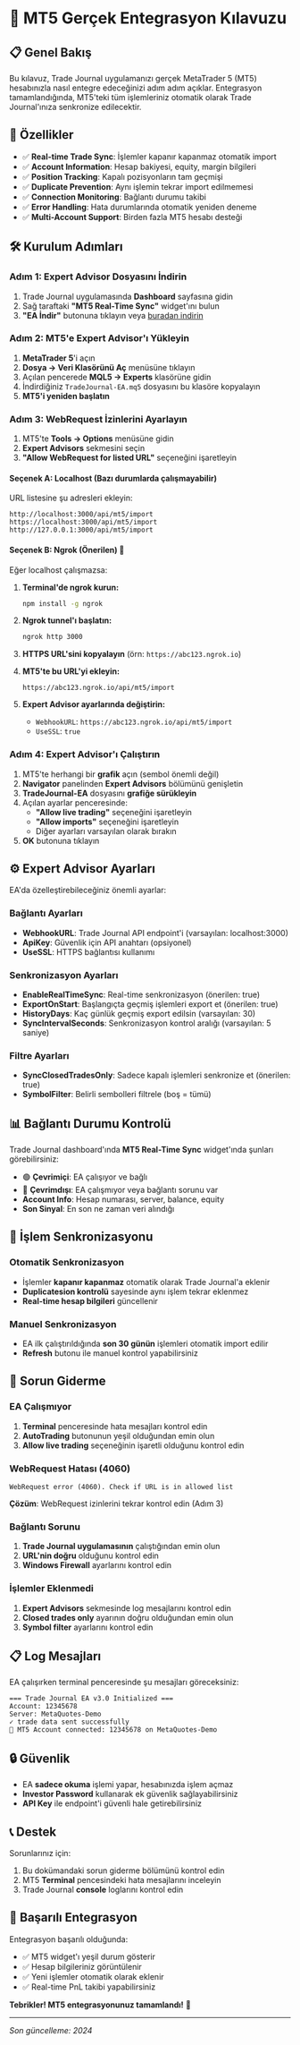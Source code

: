 # 🚀 MT5 Gerçek Entegrasyon Kılavuzu

## 📋 Genel Bakış

Bu kılavuz, Trade Journal uygulamanızı gerçek MetaTrader 5 (MT5) hesabınızla nasıl entegre edeceğinizi adım adım açıklar. Entegrasyon tamamlandığında, MT5'teki tüm işlemleriniz otomatik olarak Trade Journal'ınıza senkronize edilecektir.

## 🎯 Özellikler

- ✅ **Real-time Trade Sync**: İşlemler kapanır kapanmaz otomatik import
- ✅ **Account Information**: Hesap bakiyesi, equity, margin bilgileri
- ✅ **Position Tracking**: Kapalı pozisyonların tam geçmişi
- ✅ **Duplicate Prevention**: Aynı işlemin tekrar import edilmemesi
- ✅ **Connection Monitoring**: Bağlantı durumu takibi
- ✅ **Error Handling**: Hata durumlarında otomatik yeniden deneme
- ✅ **Multi-Account Support**: Birden fazla MT5 hesabı desteği

## 🛠️ Kurulum Adımları

### Adım 1: Expert Advisor Dosyasını İndirin

1. Trade Journal uygulamasında **Dashboard** sayfasına gidin
2. Sağ taraftaki **"MT5 Real-Time Sync"** widget'ını bulun
3. **"EA İndir"** butonuna tıklayın veya [buradan indirin](/mt5-expert-advisor-real.mq5)

### Adım 2: MT5'e Expert Advisor'ı Yükleyin

1. **MetaTrader 5**'i açın
2. **Dosya → Veri Klasörünü Aç** menüsüne tıklayın
3. Açılan pencerede **MQL5 → Experts** klasörüne gidin
4. İndirdiğiniz `TradeJournal-EA.mq5` dosyasını bu klasöre kopyalayın
5. **MT5'i yeniden başlatın**

### Adım 3: WebRequest İzinlerini Ayarlayın

1. MT5'te **Tools → Options** menüsüne gidin
2. **Expert Advisors** sekmesini seçin
3. **"Allow WebRequest for listed URL"** seçeneğini işaretleyin

#### Seçenek A: Localhost (Bazı durumlarda çalışmayabilir)
URL listesine şu adresleri ekleyin:
```
http://localhost:3000/api/mt5/import
https://localhost:3000/api/mt5/import
http://127.0.0.1:3000/api/mt5/import
```

#### Seçenek B: Ngrok (Önerilen) 🚀
Eğer localhost çalışmazsa:

1. **Terminal'de ngrok kurun:**
   ```bash
   npm install -g ngrok
   ```

2. **Ngrok tunnel'ı başlatın:**
   ```bash
   ngrok http 3000
   ```

3. **HTTPS URL'sini kopyalayın** (örn: `https://abc123.ngrok.io`)

4. **MT5'te bu URL'yi ekleyin:**
   ```
   https://abc123.ngrok.io/api/mt5/import
   ```

5. **Expert Advisor ayarlarında değiştirin:**
   - `WebhookURL`: `https://abc123.ngrok.io/api/mt5/import`
   - `UseSSL`: `true`

### Adım 4: Expert Advisor'ı Çalıştırın

1. MT5'te herhangi bir **grafik** açın (sembol önemli değil)
2. **Navigator** panelinden **Expert Advisors** bölümünü genişletin
3. **TradeJournal-EA** dosyasını **grafiğe sürükleyin**
4. Açılan ayarlar penceresinde:
   - **"Allow live trading"** seçeneğini işaretleyin
   - **"Allow imports"** seçeneğini işaretleyin
   - Diğer ayarları varsayılan olarak bırakın
5. **OK** butonuna tıklayın

## ⚙️ Expert Advisor Ayarları

EA'da özelleştirebileceğiniz önemli ayarlar:

### Bağlantı Ayarları
- **WebhookURL**: Trade Journal API endpoint'i (varsayılan: localhost:3000)
- **ApiKey**: Güvenlik için API anahtarı (opsiyonel)
- **UseSSL**: HTTPS bağlantısı kullanımı

### Senkronizasyon Ayarları
- **EnableRealTimeSync**: Real-time senkronizasyon (önerilen: true)
- **ExportOnStart**: Başlangıçta geçmiş işlemleri export et (önerilen: true)
- **HistoryDays**: Kaç günlük geçmiş export edilsin (varsayılan: 30)
- **SyncIntervalSeconds**: Senkronizasyon kontrol aralığı (varsayılan: 5 saniye)

### Filtre Ayarları
- **SyncClosedTradesOnly**: Sadece kapalı işlemleri senkronize et (önerilen: true)
- **SymbolFilter**: Belirli sembolleri filtrele (boş = tümü)

## 📊 Bağlantı Durumu Kontrolü

Trade Journal dashboard'ında **MT5 Real-Time Sync** widget'ında şunları görebilirsiniz:

- 🟢 **Çevrimiçi**: EA çalışıyor ve bağlı
- 🔴 **Çevrimdışı**: EA çalışmıyor veya bağlantı sorunu var
- **Account Info**: Hesap numarası, server, balance, equity
- **Son Sinyal**: En son ne zaman veri alındığı

## 🔄 İşlem Senkronizasyonu

### Otomatik Senkronizasyon
- İşlemler **kapanır kapanmaz** otomatik olarak Trade Journal'a eklenir
- **Duplicatesion kontrolü** sayesinde aynı işlem tekrar eklenmez
- **Real-time hesap bilgileri** güncellenir

### Manuel Senkronizasyon
- EA ilk çalıştırıldığında **son 30 günün** işlemleri otomatik import edilir
- **Refresh** butonu ile manuel kontrol yapabilirsiniz

## 🐛 Sorun Giderme

### EA Çalışmıyor
1. **Terminal** penceresinde hata mesajları kontrol edin
2. **AutoTrading** butonunun yeşil olduğundan emin olun
3. **Allow live trading** seçeneğinin işaretli olduğunu kontrol edin

### WebRequest Hatası (4060)
```
WebRequest error (4060). Check if URL is in allowed list
```
**Çözüm**: WebRequest izinlerini tekrar kontrol edin (Adım 3)

### Bağlantı Sorunu
1. **Trade Journal uygulamasının** çalıştığından emin olun
2. **URL'nin doğru** olduğunu kontrol edin
3. **Windows Firewall** ayarlarını kontrol edin

### İşlemler Eklenmedi
1. **Expert Advisors** sekmesinde log mesajlarını kontrol edin
2. **Closed trades only** ayarının doğru olduğundan emin olun
3. **Symbol filter** ayarlarını kontrol edin

## 📋 Log Mesajları

EA çalışırken terminal penceresinde şu mesajları göreceksiniz:

```
=== Trade Journal EA v3.0 Initialized ===
Account: 12345678
Server: MetaQuotes-Demo
✓ trade data sent successfully
🏦 MT5 Account connected: 12345678 on MetaQuotes-Demo
```

## 🔒 Güvenlik

- EA **sadece okuma** işlemi yapar, hesabınızda işlem açmaz
- **Investor Password** kullanarak ek güvenlik sağlayabilirsiniz
- **API Key** ile endpoint'i güvenli hale getirebilirsiniz

## 📞 Destek

Sorunlarınız için:
1. Bu dokümandaki sorun giderme bölümünü kontrol edin
2. MT5 **Terminal** pencesindeki hata mesajlarını inceleyin
3. Trade Journal **console** loglarını kontrol edin

## 🎉 Başarılı Entegrasyon

Entegrasyon başarılı olduğunda:
- ✅ MT5 widget'ı yeşil durum gösterir
- ✅ Hesap bilgileriniz görüntülenir
- ✅ Yeni işlemler otomatik olarak eklenir
- ✅ Real-time PnL takibi yapabilirsiniz

**Tebrikler! MT5 entegrasyonunuz tamamlandı!** 🚀

---

*Son güncelleme: 2024*
